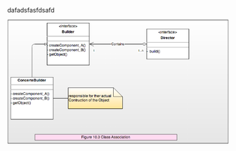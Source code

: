 dafadsfasfdsafd

![alt tag](https://raw.githubusercontent.com/tomnv/design-pattern/master/BuilderPattern/document/img/10_3.png)
